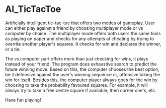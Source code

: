 # AI_TicTacToe

Artificially intelligent tic-tac-toe that offers two modes of gameplay. User can either play against a friend by choosing multiplayer mode or vs computer by choice. The multiplayer mode offers both users the same tools as playing on paper and checks for any attempts at cheating by trying to overrite another player's squares. It checks for win and declares the winner, or a tie.

The vs computer part offers more than just checking for wins, it plays instead of your friend. The program does exhaustive search to predict the future winning move. Based on this, the computer chooses the best option, be it defensive against the user's winning sequence or, offensive taking the win for itself. Besides this, the computer player always goes for the win by choosing to take the probability favoured squares. For example, it will always try to take a free centre square if available, then corner one's, etc. 

Have fun playing!
